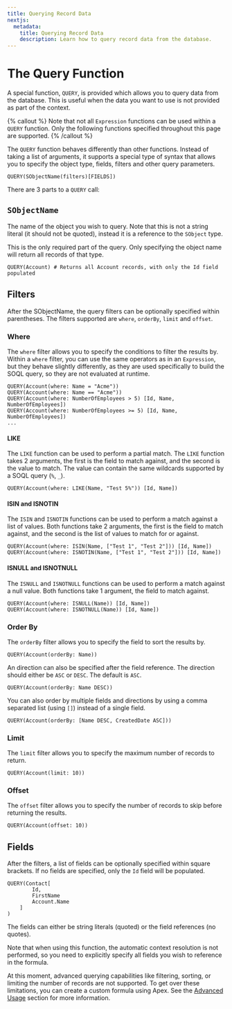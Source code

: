 ```yaml
---
title: Querying Record Data
nextjs:
  metadata:
    title: Querying Record Data
    description: Learn how to query record data from the database.
---
```


# The Query Function

A special function, `QUERY`, is provided which allows you to query data from the database. This is useful
when the data you want to use is not provided as part of the context.

{% callout %}
Note that not all `Expression` functions can be used within a `QUERY` function. Only the following functions specified throughout
this page are supported.
{% /callout %}

The `QUERY` function behaves differently than other functions. Instead of taking a list of arguments, it supports
a special type of syntax that allows you to specify the object type, fields, filters and other query parameters.

```
QUERY(SObjectName(filters)[FIELDS])
```

There are 3 parts to a `QUERY` call:

## `SObjectName`

The name of the object you wish to query. Note that this is not a string literal (it should not be quoted), instead it is a reference to the `SObject` type.

This is the only required part of the query. Only specifying the object name will return all records of that type.

```
QUERY(Account) # Returns all Account records, with only the Id field populated
````

## Filters

After the SObjectName, the query filters can be optionally specified within parentheses. The filters
supported are `where`, `orderBy`, `limit` and `offset`.

### Where

The `where` filter allows you to specify the conditions to filter the results by. Within a `where` filter,
you can use the same operators as in an `Expression`, but they behave slightly differently, as they are used
specifically to build the SOQL query, so they are not evaluated at runtime.

```
QUERY(Account(where: Name = "Acme"))
QUERY(Account(where: Name == "Acme"))
QUERY(Account(where: NumberOfEmployees > 5) [Id, Name, NumberOfEmployees])
QUERY(Account(where: NumberOfEmployees >= 5) [Id, Name, NumberOfEmployees])
...
```

#### LIKE

The `LIKE` function can be used to perform a partial match. The `LIKE` function takes 2 arguments, the first
is the field to match against, and the second is the value to match. The value can contain the same wildcards supported by a SOQL query (`%`, `_`).

```
QUERY(Account(where: LIKE(Name, "Test 5%")) [Id, Name])
```

#### ISIN and ISNOTIN

The `ISIN` and `ISNOTIN` functions can be used to perform a match against a list of values. Both functions take 2 arguments, the first
is the field to match against, and the second is the list of values to match for or against.

```
QUERY(Account(where: ISIN(Name, ["Test 1", "Test 2"])) [Id, Name])
QUERY(Account(where: ISNOTIN(Name, ["Test 1", "Test 2"])) [Id, Name])
```

#### ISNULL and ISNOTNULL

The `ISNULL` and `ISNOTNULL` functions can be used to perform a match against a null value. Both functions take 1 argument, the field to match against.

```
QUERY(Account(where: ISNULL(Name)) [Id, Name])
QUERY(Account(where: ISNOTNULL(Name)) [Id, Name])
```

### Order By

The `orderBy` filter allows you to specify the field to sort the results by.

```
QUERY(Account(orderBy: Name))
```

An direction can also be specified after the field reference. The direction should either be `ASC` or `DESC`. The default is `ASC`.

```
QUERY(Account(orderBy: Name DESC))
```

You can also order by multiple fields and directions by using a comma separated list (using `[]`) instead of a single field.

```
QUERY(Account(orderBy: [Name DESC, CreatedDate ASC]))
```

### Limit

The `limit` filter allows you to specify the maximum number of records to return.

```
QUERY(Account(limit: 10))
```

### Offset

The `offset` filter allows you to specify the number of records to skip before returning the results.

```
QUERY(Account(offset: 10))
```

## Fields

After the filters, a list of fields can be optionally specified within square brackets. If no fields are specified,
only the `Id` field will be populated.

```
QUERY(Contact[
        Id,
        FirstName
        Account.Name
    ]
)
```

The fields can either be string literals (quoted) or the field references (no quotes).


Note that when using this function, the automatic context resolution is not performed, so you need to
explicitly specify all fields you wish to reference in the formula.

At this moment, advanced querying capabilities like filtering, sorting, or limiting the number of records
are not supported. To get over these limitations, you can create a custom formula using Apex. See the
[Advanced Usage](./../docs/custom-functions) section for more information.
